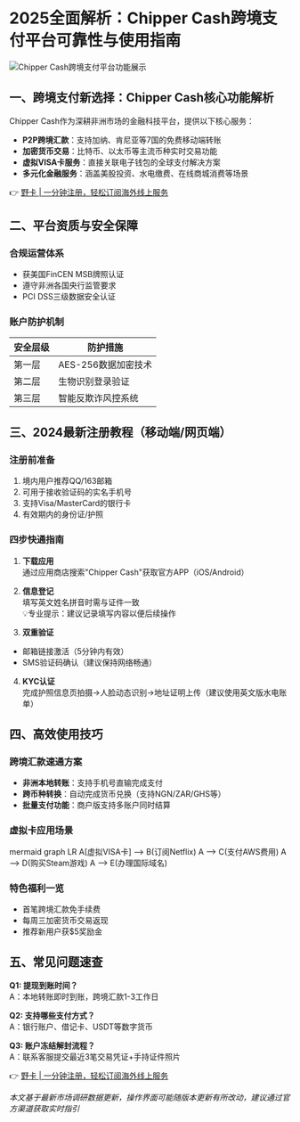 # 2025全面解析：Chipper Cash跨境支付平台可靠性与使用指南

![Chipper Cash跨境支付平台功能展示](https://bbtdd.com/wp-content/uploads/img/817748161.webp)

## 一、跨境支付新选择：Chipper Cash核心功能解析
Chipper Cash作为深耕非洲市场的金融科技平台，提供以下核心服务：
- **P2P跨境汇款**：支持加纳、肯尼亚等7国的免费移动端转账
- **加密货币交易**：比特币、以太币等主流币种实时交易功能
- **虚拟VISA卡服务**：直接关联电子钱包的全球支付解决方案
- **多元化金融服务**：涵盖美股投资、水电缴费、在线商城消费等场景

👉 [野卡 | 一分钟注册，轻松订阅海外线上服务](https://bbtdd.com/yeka)

## 二、平台资质与安全保障
### 合规运营体系
- 获美国FinCEN MSB牌照认证
- 遵守非洲各国央行监管要求
- PCI DSS三级数据安全认证

### 账户防护机制
| 安全层级 | 防护措施                 |
|----------|--------------------------|
| 第一层   | AES-256数据加密技术      |
| 第二层   | 生物识别登录验证         |
| 第三层   | 智能反欺诈风控系统       |

## 三、2024最新注册教程（移动端/网页端）
### 注册前准备
1. 境内用户推荐QQ/163邮箱
2. 可用于接收验证码的实名手机号
3. 支持Visa/MasterCard的银行卡
4. 有效期内的身份证/护照

### 四步快通指南
1. **下载应用**  
通过应用商店搜索"Chipper Cash"获取官方APP（iOS/Android）

2. **信息登记**  
填写英文姓名拼音时需与证件一致  
💡专业提示：建议记录填写内容以便后续操作

3. **双重验证**  
- 邮箱链接激活（5分钟内有效）
- SMS验证码确认（建议保持网络畅通）

4. **KYC认证**  
完成护照信息页拍摄→人脸动态识别→地址证明上传（建议使用英文版水电账单）

## 四、高效使用技巧
### 跨境汇款速通方案
- **非洲本地转账**：支持手机号直输完成支付
- **跨币种转换**：自动完成货币兑换（支持NGN/ZAR/GHS等）
- **批量支付功能**：商户版支持多账户同时结算

### 虚拟卡应用场景
mermaid
graph LR
A[虚拟VISA卡] --> B(订阅Netflix)
A --> C(支付AWS费用)
A --> D(购买Steam游戏)
A --> E(办理国际域名)


### 特色福利一览
- 首笔跨境汇款免手续费
- 每周三加密货币交易返现
- 推荐新用户获$5奖励金

## 五、常见问题速查
**Q1: 提现到账时间？**  
A：本地转账即时到账，跨境汇款1-3工作日  

**Q2: 支持哪些支付方式？**  
A：银行账户、借记卡、USDT等数字货币  

**Q3: 账户冻结解封流程？**  
A：联系客服提交最近3笔交易凭证+手持证件照片

👉 [野卡 | 一分钟注册，轻松订阅海外线上服务](https://bbtdd.com/yeka)

*本文基于最新市场调研数据更新，操作界面可能随版本更新有所改动，建议通过官方渠道获取实时指引*